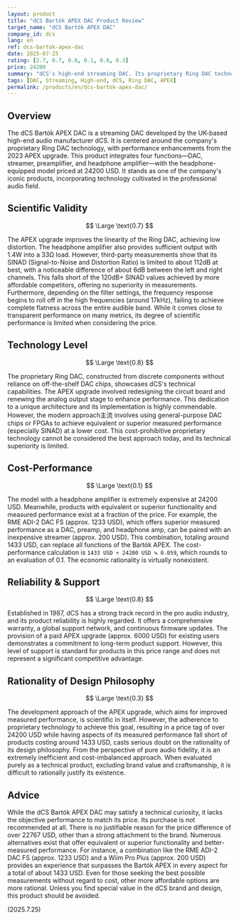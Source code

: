 ```yaml
---
layout: product
title: "dCS Bartók APEX DAC Product Review"
target_name: "dCS Bartók APEX DAC"
company_id: dcs
lang: en
ref: dcs-bartok-apex-dac
date: 2025-07-25
rating: [2.7, 0.7, 0.8, 0.1, 0.8, 0.3]
price: 24200
summary: "dCS's high-end streaming DAC. Its proprietary Ring DAC technology is distinctive, but its price is grossly disproportionate to its measured performance and features, resulting in extremely poor cost-rationality."
tags: [DAC, Streaming, High-end, dCS, Ring DAC, APEX]
permalink: /products/en/dcs-bartok-apex-dac/
---
```


## Overview

The dCS Bartók APEX DAC is a streaming DAC developed by the UK-based high-end audio manufacturer dCS. It is centered around the company's proprietary Ring DAC technology, with performance enhancements from the 2023 APEX upgrade. This product integrates four functions—DAC, streamer, preamplifier, and headphone amplifier—with the headphone-equipped model priced at 24200 USD. It stands as one of the company's iconic products, incorporating technology cultivated in the professional audio field.

## Scientific Validity

$$ \Large \text{0.7} $$

The APEX upgrade improves the linearity of the Ring DAC, achieving low distortion. The headphone amplifier also provides sufficient output with 1.4W into a 33Ω load. However, third-party measurements show that its SINAD (Signal-to-Noise and Distortion Ratio) is limited to about 112dB at best, with a noticeable difference of about 6dB between the left and right channels. This falls short of the 120dB+ SINAD values achieved by more affordable competitors, offering no superiority in measurements. Furthermore, depending on the filter settings, the frequency response begins to roll off in the high frequencies (around 17kHz), failing to achieve complete flatness across the entire audible band. While it comes close to transparent performance on many metrics, its degree of scientific performance is limited when considering the price.

## Technology Level

$$ \Large \text{0.8} $$

The proprietary Ring DAC, constructed from discrete components without reliance on off-the-shelf DAC chips, showcases dCS's technical capabilities. The APEX upgrade involved redesigning the circuit board and renewing the analog output stage to enhance performance. This dedication to a unique architecture and its implementation is highly commendable. However, the modern approach主流 involves using general-purpose DAC chips or FPGAs to achieve equivalent or superior measured performance (especially SINAD) at a lower cost. This cost-prohibitive proprietary technology cannot be considered the best approach today, and its technical superiority is limited.

## Cost-Performance

$$ \Large \text{0.1} $$

The model with a headphone amplifier is extremely expensive at 24200 USD. Meanwhile, products with equivalent or superior functionality and measured performance exist at a fraction of the price. For example, the RME ADI-2 DAC FS (approx. 1233 USD), which offers superior measured performance as a DAC, preamp, and headphone amp, can be paired with an inexpensive streamer (approx. 200 USD). This combination, totaling around 1433 USD, can replace all functions of the Bartók APEX. The cost-performance calculation is `1433 USD ÷ 24200 USD ≒ 0.059`, which rounds to an evaluation of 0.1. The economic rationality is virtually nonexistent.

## Reliability & Support

$$ \Large \text{0.8} $$

Established in 1987, dCS has a strong track record in the pro audio industry, and its product reliability is highly regarded. It offers a comprehensive warranty, a global support network, and continuous firmware updates. The provision of a paid APEX upgrade (approx. 6000 USD) for existing users demonstrates a commitment to long-term product support. However, this level of support is standard for products in this price range and does not represent a significant competitive advantage.

## Rationality of Design Philosophy

$$ \Large \text{0.3} $$

The development approach of the APEX upgrade, which aims for improved measured performance, is scientific in itself. However, the adherence to proprietary technology to achieve this goal, resulting in a price tag of over 24200 USD while having aspects of its measured performance fall short of products costing around 1433 USD, casts serious doubt on the rationality of its design philosophy. From the perspective of pure audio fidelity, it is an extremely inefficient and cost-imbalanced approach. When evaluated purely as a technical product, excluding brand value and craftsmanship, it is difficult to rationally justify its existence.

## Advice

While the dCS Bartók APEX DAC may satisfy a technical curiosity, it lacks the objective performance to match its price. Its purchase is not recommended at all. There is no justifiable reason for the price difference of over 22767 USD, other than a strong attachment to the brand. Numerous alternatives exist that offer equivalent or superior functionality and better-measured performance. For instance, a combination like the RME ADI-2 DAC FS (approx. 1233 USD) and a Wiim Pro Plus (approx. 200 USD) provides an experience that surpasses the Bartók APEX in every aspect for a total of about 1433 USD. Even for those seeking the best possible measurements without regard to cost, other more affordable options are more rational. Unless you find special value in the dCS brand and design, this product should be avoided.

(2025.7.25)
